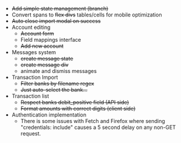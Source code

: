 - ~~Add simple state management (branch)~~
- Convert spans to ~~flex divs~~ tables/cells for mobile optimization
- ~~Auto close import modal on success~~
- Account editing
    - ~~Account form~~
    - Field mappings interface
    - ~~Add new account~~
- Messages system
    - ~~create message state~~
    - ~~create message div~~
    - animate and dismiss messages
- Transaction Import
    - ~~Filter banks by filename regex~~
    - ~~Just auto-select the bank...~~
- Transaction list
    - ~~Respect banks debit_positive field (API side)~~
    - ~~Format amounts with correct digits (client side)~~
- Authentication implementation
    - There is some issues with Fetch and Firefox where sending "credentials: include" causes a 5 second delay on any non-GET request.


